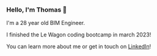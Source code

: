 ### Hello, I'm Thomas 👋

I'm a 28 year old BIM Engineer.

I finished the Le Wagon coding bootcamp in march 2023!

You can learn more about me or get in touch on [LinkedIn](https://www.linkedin.com/in/thomas-cosse/)!
<!--

See my [profile page](https://www.tcosse.github.io/profile/) (work in progress)!


**tcosse/tcosse** is a ✨ _special_ ✨ repository because its `README.md` (this file) appears on your GitHub profile.

Here are some ideas to get you started:

- 🔭 I’m currently working on ...
- 🌱 I’m currently learning ...
- 👯 I’m looking to collaborate on ...
- 🤔 I’m looking for help with ...
- 💬 Ask me about ...
- 📫 How to reach me: ...
- 😄 Pronouns: ...
- ⚡ Fun fact: ...
-->


